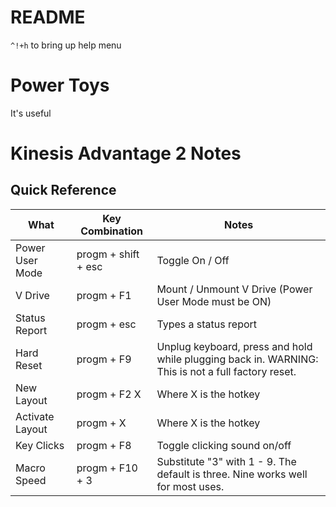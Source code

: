 # README

`^!+h` to bring up help menu

# Power Toys

It's useful

# Kinesis Advantage 2 Notes

## Quick Reference

| What            | Key Combination     | Notes                                                                                              |
| --------------- | ------------------- | -------------------------------------------------------------------------------------------------- |
| Power User Mode | progm + shift + esc | Toggle On / Off                                                                                    |
| V Drive         | progm + F1          | Mount / Unmount V Drive (Power User Mode must be ON)                                               |
| Status Report   | progm + esc         | Types a status report                                                                              |
| Hard Reset      | progm + F9          | Unplug keyboard, press and hold while plugging back in. WARNING: This is not a full factory reset. |
| New Layout      | progm + F2 X        | Where X is the hotkey                                                                              |
| Activate Layout | progm + X           | Where X is the hotkey                                                                              |
| Key Clicks      | progm + F8          | Toggle clicking sound on/off                                                                       |
| Macro Speed     | progm + F10 + 3     | Substitute "3" with 1 - 9. The default is three. Nine works well for most uses.                    |
